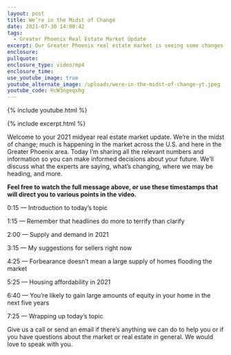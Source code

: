 ```yaml
---
layout: post
title: We’re in the Midst of Change
date: 2021-07-30 14:00:42
tags:
  - Greater Phoenix Real Estate Market Update
excerpt: Our Greater Phoenix real estate market is seeing some changes.
enclosure:
pullquote:
enclosure_type: video/mp4
enclosure_time:
use_youtube_image: true
youtube_alternate_image: /uploads/were-in-the-midst-of-change-yt.jpeg
youtube_code: HcW3ngeqxhg
---
```

{% include youtube.html %}

{% include excerpt.html %}

Welcome to your 2021 midyear real estate market update. We’re in the midst of change; much is happening in the market across the U.S. and here in the Greater Phoenix area. Today I’m sharing all the relevant numbers and information so you can make informed decisions about your future. We’ll discuss what the experts are saying, what’s changing, where we may be heading, and more.

**Feel free to watch the full message above, or use these timestamps that will direct you to various points in the video.**

0:15 — Introduction to today’s topic

1:15 — Remember that headlines do more to terrify than clarify

2:00 — Supply and demand in 2021

3:15 — My suggestions for sellers right now

4:25 — Forbearance doesn’t mean a large supply of homes flooding the market

5:25 — Housing affordability in 2021

6:40 — You’re likely to gain large amounts of equity in your home in the next five years

7:25 — Wrapping up today’s topic

Give us a call or send an email if there’s anything we can do to help you or if you have questions about the market or real estate in general. We would love to speak with you.
